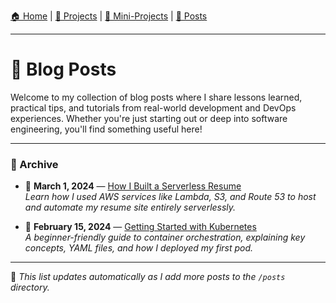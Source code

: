 
[🏠 Home](./index.md) | 
[🧩 Projects](./projects.md) | 
[🧪 Mini-Projects](./mini-projects.md) | 
[📰 Posts](./posts.md)

---

# 📝 Blog Posts  

Welcome to my collection of blog posts where I share lessons learned, practical tips, and tutorials from real-world development and DevOps experiences. Whether you're just starting out or deep into software engineering, you'll find something useful here!

---

### 📅 Archive

- 📌 **March 1, 2024** — [How I Built a Serverless Resume](./posts/2024-01-01-post1.md)  
  *Learn how I used AWS services like Lambda, S3, and Route 53 to host and automate my resume site entirely serverlessly.*

- 📌 **February 15, 2024** — [Getting Started with Kubernetes](./posts/2024-02-01-post2.md)  
  *A beginner-friendly guide to container orchestration, explaining key concepts, YAML files, and how I deployed my first pod.*

---

🔄 *This list updates automatically as I add more posts to the `/posts` directory.*